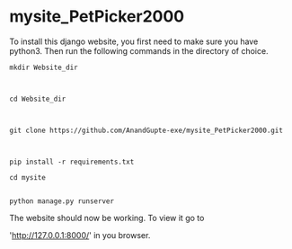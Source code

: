 # mysite_PetPicker2000
To install this django website, you first need to make sure you have python3. Then run the following commands in the directory of choice.
```
mkdir Website_dir



cd Website_dir

 

git clone https://github.com/AnandGupte-exe/mysite_PetPicker2000.git



pip install -r requirements.txt

cd mysite


python manage.py runserver
```
The website should now be working. To view it go to

'http://127.0.0.1:8000/'
in you browser.

